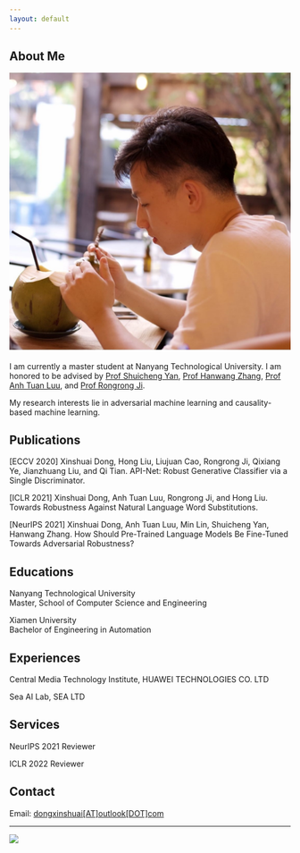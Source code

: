 ```yaml
---
layout: default
---
```


## About Me

<img class="profile-picture" src="me.jpg">

I am currently a master student at Nanyang Technological University. 
I am  honored to be advised by [Prof Shuicheng Yan](https://scholar.google.com.hk/citations?user=DNuiPHwAAAAJ&hl=zh-CN), [Prof Hanwang Zhang](https://personal.ntu.edu.sg/hanwangzhang/), [Prof Anh Tuan Luu](https://tuanluu.github.io/), and [Prof Rongrong Ji](https://scholar.google.com/citations?user=lRSD7PQAAAAJ&hl=zh-CN). 

My research interests lie in adversarial machine learning and causality-based machine learning.

## Publications

[ECCV 2020] 
Xinshuai Dong, Hong Liu, Liujuan Cao, Rongrong Ji, Qixiang Ye, Jianzhuang Liu, and Qi Tian.
API-Net: Robust Generative Classifier via a Single Discriminator.

[ICLR 2021] Xinshuai Dong, Anh Tuan Luu, Rongrong Ji, and Hong Liu. 
Towards Robustness Against Natural Language Word Substitutions.


[NeurIPS 2021] Xinshuai Dong, Anh Tuan Luu, Min Lin, Shuicheng Yan, Hanwang Zhang.
How Should Pre-Trained Language Models Be Fine-Tuned Towards Adversarial Robustness?


## Educations

Nanyang Technological University\
Master, School of Computer Science and Engineering

Xiamen University\
Bachelor of Engineering in Automation

## Experiences

Central Media Technology Institute, HUAWEI TECHNOLOGIES CO. LTD

Sea AI Lab, SEA LTD

## Services

NeurIPS 2021 Reviewer

ICLR 2022 Reviewer

## Contact
Email: [dongxinshuai[AT]outlook[DOT]com](mailto:dongxinshuai@outlook.com)

---

<a href='https://clustrmaps.com/site/1bkfr'  title='Visit tracker'><img src='//clustrmaps.com/map_v2.png?cl=ffffff&w=500&t=tt&d=S1V77A2LG8nEgR2cXpLbOxQn_4f0ACm7qvJJ_0vThA0&co=459edd'/></a>
